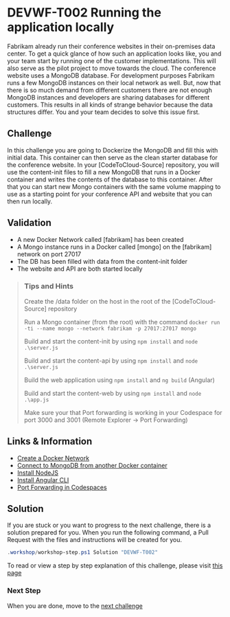 # DEVWF-T002 Running the application locally

Fabrikam already run their conference websites in their on-premises data center. To get a quick glance of how such an application looks like, you and your team start by running one of the customer implementations. This will also serve as the pilot project to move towards the cloud. The conference website uses a MongoDB database. For development purposes Fabrikam runs a few MongoDB instances on their local network as well. But, now that there is so much demand from different customers there are not enough MongoDB instances and developers are sharing databases for different customers. This results in all kinds of strange behavior because the data structures differ. You and your team decides to solve this issue first.

## Challenge

In this challenge you are going to Dockerize the MongoDB and fill this with initial data. This container can then serve as the clean starter database for the conference website. In your [CodeToCloud-Source] repository, you will use the content-init files to fill a new MongoDB that runs in a Docker container and writes the contents of the database to this container. After that you can start new Mongo containers with the same volume mapping to use as a starting point for your conference API and website that you can then run locally.

## Validation

- A new Docker Network called [fabrikam] has been created
- A Mongo instance runs in a Docker called [mongo] on the [fabrikam] network on port 27017
- The DB has been filled with data from the content-init folder
- The website and API are both started locally

> ### Tips and Hints
>
> Create the /data folder on the host in the root of the [CodeToCloud-Source] repository
>
> Run a Mongo container (from the root) with the command `docker run -ti --name mongo --network fabrikam -p 27017:27017 mongo`
>
> Build and start the content-init by using `npm install` and `node .\server.js`
>
> Build and start the content-api by using `npm install` and `node .\server.js`
>
> Build the web application using `npm install` and `ng build` (Angular)
>
> Build and start the content-web by using `npm install` and `node .\app.js`
>
> Make sure your that Port forwarding is working in your Codespace for port 3000 and 3001 (Remote Explorer -> Port Forwarding)

## Links & Information

* [Create a Docker Network](https://docs.docker.com/engine/reference/commandline/network_create/)
* [Connect to MongoDB from another Docker container](https://hub.docker.com/_/mongo)
* [Install NodeJS](https://nodejs.org/en/download/)
* [Install Angular CLI](https://cli.angular.io/)
* [Port Forwarding in Codespaces](https://code.visualstudio.com/docs/remote/containers#_forwarding-or-publishing-a-port)

## Solution

If you are stuck or you want to progress to the next challenge, there is a solution prepared for you. When you run the following command, a Pull Request with the files and instructions will be created for you.

```powershell
.workshop/workshop-step.ps1 Solution "DEVWF-T002"
```

To read or view a step by step explanation of this challenge, please visit [this page](/Challenges/Module1-ImprovingDeveloperFlow/Step-By-Step/DEVWF-T002-SBS.md)

### Next Step

When you are done, move to the [next challenge](DEVWF-T003.md)